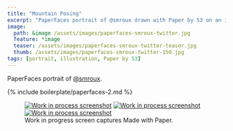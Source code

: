 ```yaml
---
title: "Mountain Posing"
excerpt: "PaperFaces portrait of @smroux drawn with Paper by 53 on an iPad."
image: 
  path: &image /assets/images/paperfaces-smroux-twitter.jpg 
  feature: *image
  teaser: /assets/images/paperfaces-smroux-twitter-teaser.jpg
  thumb: /assets/images/paperfaces-smroux-twitter-150.jpg
tags: [portrait, illustration, Paper by 53]
---
```


PaperFaces portrait of [@smroux](http://twitter.com/smroux).

{% include boilerplate/paperfaces-2.md %}

<figure class="third">
  <a href="{{ site.url }}/assets/images/paperfaces-smroux-process-1-lg.jpg"><img src="{{ site.url }}/assets/images/paperfaces-smroux-process-1-600.jpg" alt="Work in process screenshot"></a>
  <a href="{{ site.url }}/assets/images/paperfaces-smroux-process-2-lg.jpg"><img src="{{ site.url }}/assets/images/paperfaces-smroux-process-2-600.jpg" alt="Work in process screenshot"></a>
  <a href="{{ site.url }}/assets/images/paperfaces-smroux-process-3-lg.jpg"><img src="{{ site.url }}/assets/images/paperfaces-smroux-process-3-600.jpg" alt="Work in process screenshot"></a>
  <figcaption>Work in progress screen captures Made with Paper.</figcaption>
</figure>
